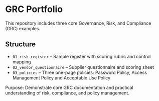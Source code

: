 # GRC Portfolio

This repository includes three core Governance, Risk, and Compliance (GRC) examples.

## Structure
- `01_risk_register` – Sample register with scoring rubric and control mapping
- `02_vendor_questionnaire` – Supplier questionnaire and scoring sheet
- `03_policies` – Three one-page policies: Password Policy, Access Management Policy and Acceptable Use Policy

Purpose: Demonstrate core GRC documentation and practical understanding of risk, compliance, and policy management.
